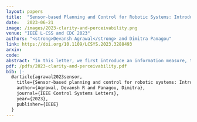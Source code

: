 ```yaml
---
layout: papers
title:  "Sensor-based Planning and Control for Robotic Systems: Introducing Clarity and Perceivability"
date:   2023-06-21
image: /images/2023-clarity-and-perceivability.png
venue: "IEEE L-CSS and CDC 2023"
authors: "<strong>Devansh Agrawal</strong> and Dimitra Panagou"
link: https://doi.org/10.1109/LCSYS.2023.3288493
arxiv:
code:
abstract: "In this letter, we first introduce an information measure, termed clarity , motivated by information entropy, and show that it has intuitive properties relevant to dynamic coverage control and informative path planning. Clarity defines on a scale of [0,1] the quality of the information that we have about a variable of interest in an environment. Clarity lower bounds the expected estimation error of any estimator, and is used as the information metric in the notion of perceivability , which is defined later on and is the primary contribution of this letter. Perceivability captures whether a given robotic (or more generally, sensing and control) system has sufficient sensing and actuation capabilities to gather desired information about an environment. We show that perceivability relates to the reachability of an augmented system, which encompasses the robot dynamics and the clarity about the environment, and we derive the corresponding Hamilton-Jacobi-Bellman equations. Thus, we provide an algorithm to measure an environment’s perceivability, and obtain optimal controllers that maximize information gain. In simulations, we demonstrate how clarity is a useful concept for planning trajectories, how perceivability can be determined using reachability analysis, and how a Control Barrier Function controller can be used to design controllers to maintain a desired level of information."
pdf: /pdfs/2023-clarity-and-perceivability.pdf
bib: |-
  @article{agrawal2023sensor,
    title={Sensor-based planning and control for robotic systems: Introducing clarity and perceivability},
    author={Agrawal, Devansh R and Panagou, Dimitra},
    journal={IEEE Control Systems Letters},
    year={2023},
    publisher={IEEE}
  }
---
```

